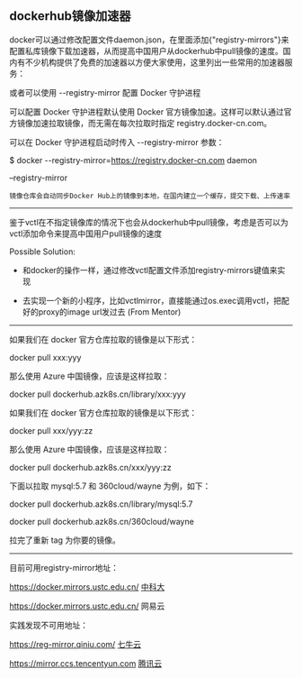 ## dockerhub镜像加速器

docker可以通过修改配置文件daemon.json，在里面添加{"registry-mirrors"}来配置私库镜像下载加速器，从而提高中国用户从dockerhub中pull镜像的速度。国内有不少机构提供了免费的加速器以方便大家使用，这里列出一些常用的加速器服务：

或者可以使用 --registry-mirror 配置 Docker 守护进程

可以配置 Docker 守护进程默认使用 Docker 官方镜像加速。这样可以默认通过官方镜像加速拉取镜像，而无需在每次拉取时指定 registry.docker-cn.com。

可以在 Docker 守护进程启动时传入 --registry-mirror 参数：

$ docker --registry-mirror=https://registry.docker-cn.com daemon


–registry-mirror

    镜像仓库会自动同步Docker Hub上的镜像到本地，在国内建立一个缓存，提交下载、上传速率

--------------

鉴于vctl在不指定镜像库的情况下也会从dockerhub中pull镜像，考虑是否可以为vctl添加命令来提高中国用户pull镜像的速度

Possible Solution:

- 和docker的操作一样，通过修改vctl配置文件添加registry-mirrors键值来实现

- 去实现一个新的小程序，比如vctlmirror，直接能通过os.exec调用vctl，把配好的proxy的image url发过去 (From Mentor)

----------------

如果我们在 docker 官方仓库拉取的镜像是以下形式：

docker pull xxx:yyy

那么使用 Azure 中国镜像，应该是这样拉取：

docker pull dockerhub.azk8s.cn/library/xxx:yyy

如果我们在 docker 官方仓库拉取的镜像是以下形式：

docker pull xxx/yyy:zz

那么使用 Azure 中国镜像，应该是这样拉取：

docker pull dockerhub.azk8s.cn/xxx/yyy:zz

下面以拉取 mysql:5.7 和 360cloud/wayne 为例，如下：

docker pull dockerhub.azk8s.cn/library/mysql:5.7

docker pull dockerhub.azk8s.cn/360cloud/wayne

拉完了重新 tag 为你要的镜像。

---------------

目前可用registry-mirror地址：

https://docker.mirrors.ustc.edu.cn/     [中科大](https://mirrors.ustc.edu.cn/help/dockerhub.html)

https://docker.mirrors.ustc.edu.cn/     网易云

实践发现不可用地址：

https://reg-mirror.qiniu.com/           [七牛云](https://kirk-enterprise.github.io/hub-docs/#/user-guide/mirror)

https://mirror.ccs.tencentyun.com       [腾讯云](https://cloud.tencent.com/document/product/457/9113)



